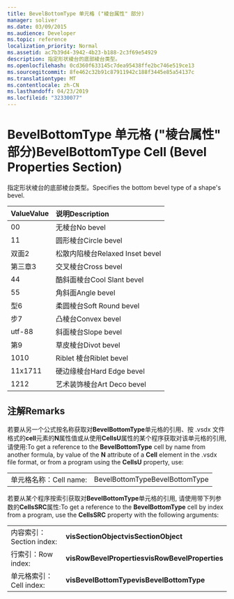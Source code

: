 ```yaml
---
title: BevelBottomType 单元格 ("棱台属性" 部分)
manager: soliver
ms.date: 03/09/2015
ms.audience: Developer
ms.topic: reference
localization_priority: Normal
ms.assetid: ac7b39d4-3942-4b23-b188-2c3f69e54929
description: 指定形状棱台的底部棱台类型。
ms.openlocfilehash: 0cd360f633145c7dea95438ffe2bc746e519ce13
ms.sourcegitcommit: 8fe462c32b91c87911942c188f3445e85a54137c
ms.translationtype: MT
ms.contentlocale: zh-CN
ms.lasthandoff: 04/23/2019
ms.locfileid: "32330077"
---
```

# <a name="bevelbottomtype-cell-bevel-properties-section"></a><span data-ttu-id="98115-103">BevelBottomType 单元格 ("棱台属性" 部分)</span><span class="sxs-lookup"><span data-stu-id="98115-103">BevelBottomType Cell (Bevel Properties Section)</span></span>

<span data-ttu-id="98115-104">指定形状棱台的底部棱台类型。</span><span class="sxs-lookup"><span data-stu-id="98115-104">Specifies the bottom bevel type of a shape's bevel.</span></span>
  
|<span data-ttu-id="98115-105">**Value**</span><span class="sxs-lookup"><span data-stu-id="98115-105">**Value**</span></span>|<span data-ttu-id="98115-106">**说明**</span><span class="sxs-lookup"><span data-stu-id="98115-106">**Description**</span></span>|
|:-----|:-----|
|<span data-ttu-id="98115-107">0</span><span class="sxs-lookup"><span data-stu-id="98115-107">0</span></span>  <br/> |<span data-ttu-id="98115-108">无棱台</span><span class="sxs-lookup"><span data-stu-id="98115-108">No bevel</span></span>  <br/> |
|<span data-ttu-id="98115-109">1</span><span class="sxs-lookup"><span data-stu-id="98115-109">1</span></span>  <br/> |<span data-ttu-id="98115-110">圆形棱台</span><span class="sxs-lookup"><span data-stu-id="98115-110">Circle bevel</span></span>  <br/> |
|<span data-ttu-id="98115-111">双面</span><span class="sxs-lookup"><span data-stu-id="98115-111">2</span></span>  <br/> |<span data-ttu-id="98115-112">松散内陷棱台</span><span class="sxs-lookup"><span data-stu-id="98115-112">Relaxed Inset bevel</span></span>  <br/> |
|<span data-ttu-id="98115-113">第三章</span><span class="sxs-lookup"><span data-stu-id="98115-113">3</span></span>  <br/> |<span data-ttu-id="98115-114">交叉棱台</span><span class="sxs-lookup"><span data-stu-id="98115-114">Cross bevel</span></span>  <br/> |
|<span data-ttu-id="98115-115">4</span><span class="sxs-lookup"><span data-stu-id="98115-115">4</span></span>  <br/> |<span data-ttu-id="98115-116">酷斜面棱台</span><span class="sxs-lookup"><span data-stu-id="98115-116">Cool Slant bevel</span></span>  <br/> |
|<span data-ttu-id="98115-117">5</span><span class="sxs-lookup"><span data-stu-id="98115-117">5</span></span>  <br/> |<span data-ttu-id="98115-118">角斜面</span><span class="sxs-lookup"><span data-stu-id="98115-118">Angle bevel</span></span>  <br/> |
|<span data-ttu-id="98115-119">型</span><span class="sxs-lookup"><span data-stu-id="98115-119">6</span></span>  <br/> |<span data-ttu-id="98115-120">柔圆棱台</span><span class="sxs-lookup"><span data-stu-id="98115-120">Soft Round bevel</span></span>  <br/> |
|<span data-ttu-id="98115-121">步</span><span class="sxs-lookup"><span data-stu-id="98115-121">7</span></span>  <br/> |<span data-ttu-id="98115-122">凸棱台</span><span class="sxs-lookup"><span data-stu-id="98115-122">Convex bevel</span></span>  <br/> |
|<span data-ttu-id="98115-123">utf-8</span><span class="sxs-lookup"><span data-stu-id="98115-123">8</span></span>  <br/> |<span data-ttu-id="98115-124">斜面棱台</span><span class="sxs-lookup"><span data-stu-id="98115-124">Slope bevel</span></span>  <br/> |
|<span data-ttu-id="98115-125">第</span><span class="sxs-lookup"><span data-stu-id="98115-125">9</span></span>  <br/> |<span data-ttu-id="98115-126">草皮棱台</span><span class="sxs-lookup"><span data-stu-id="98115-126">Divot bevel</span></span>  <br/> |
|<span data-ttu-id="98115-127">10</span><span class="sxs-lookup"><span data-stu-id="98115-127">10</span></span>  <br/> |<span data-ttu-id="98115-128">Riblet 棱台</span><span class="sxs-lookup"><span data-stu-id="98115-128">Riblet bevel</span></span>  <br/> |
|<span data-ttu-id="98115-129">11x17</span><span class="sxs-lookup"><span data-stu-id="98115-129">11</span></span>  <br/> |<span data-ttu-id="98115-130">硬边缘棱台</span><span class="sxs-lookup"><span data-stu-id="98115-130">Hard Edge bevel</span></span>  <br/> |
|<span data-ttu-id="98115-131">12</span><span class="sxs-lookup"><span data-stu-id="98115-131">12</span></span>  <br/> |<span data-ttu-id="98115-132">艺术装饰棱台</span><span class="sxs-lookup"><span data-stu-id="98115-132">Art Deco bevel</span></span>  <br/> |
   
## <a name="remarks"></a><span data-ttu-id="98115-133">注解</span><span class="sxs-lookup"><span data-stu-id="98115-133">Remarks</span></span>

<span data-ttu-id="98115-134">若要从另一个公式按名称获取对**BevelBottomType**单元格的引用、按 .vsdx 文件格式的**cell**元素的**N**属性值或从使用**CellsU**属性的某个程序获取对该单元格的引用, 请使用:</span><span class="sxs-lookup"><span data-stu-id="98115-134">To get a reference to the **BevelBottomType** cell by name from another formula, by value of the **N** attribute of a **Cell** element in the .vsdx file format, or from a program using the **CellsU** property, use:</span></span> 
  
|||
|:-----|:-----|
| <span data-ttu-id="98115-135">单元格名称：</span><span class="sxs-lookup"><span data-stu-id="98115-135">Cell name:</span></span>  <br/> | <span data-ttu-id="98115-136">BevelBottomType</span><span class="sxs-lookup"><span data-stu-id="98115-136">BevelBottomType</span></span>  <br/> |
   
<span data-ttu-id="98115-137">若要从某个程序按索引获取对**BevelBottomType**单元格的引用, 请使用带下列参数的**CellsSRC**属性:</span><span class="sxs-lookup"><span data-stu-id="98115-137">To get a reference to the **BevelBottomType** cell by index from a program, use the **CellsSRC** property with the following arguments:</span></span> 
  
|||
|:-----|:-----|
| <span data-ttu-id="98115-138">内容索引：</span><span class="sxs-lookup"><span data-stu-id="98115-138">Section index:</span></span>  <br/> |<span data-ttu-id="98115-139">**visSectionObject**</span><span class="sxs-lookup"><span data-stu-id="98115-139">**visSectionObject**</span></span> <br/> |
| <span data-ttu-id="98115-140">行索引：</span><span class="sxs-lookup"><span data-stu-id="98115-140">Row index:</span></span>  <br/> |<span data-ttu-id="98115-141">**visRowBevelProperties**</span><span class="sxs-lookup"><span data-stu-id="98115-141">**visRowBevelProperties**</span></span> <br/> |
| <span data-ttu-id="98115-142">单元格索引：</span><span class="sxs-lookup"><span data-stu-id="98115-142">Cell index:</span></span>  <br/> |<span data-ttu-id="98115-143">**visBevelBottomType**</span><span class="sxs-lookup"><span data-stu-id="98115-143">**visBevelBottomType**</span></span> <br/> |
   

